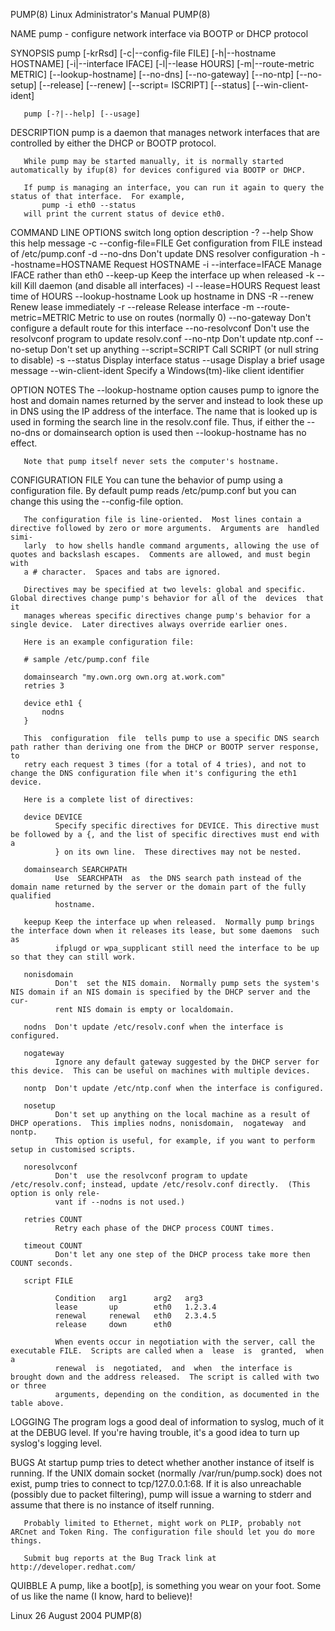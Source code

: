 PUMP(8)                                                    Linux Administrator's Manual                                                    PUMP(8)

NAME
       pump - configure network interface via BOOTP or DHCP protocol

SYNOPSIS
       pump  [-krRsd]  [-c|--config-file  FILE]  [-h|--hostname  HOSTNAME]  [-i|--interface  IFACE]  [-l|--lease HOURS] [-m|--route-metric METRIC]
       [--lookup-hostname]  [--no-dns]   [--no-gateway]   [--no-ntp]   [--no-setup]   [--release]   [--renew]   [--script=   ISCRIPT]   [--status]
       [--win-client-ident]

       pump [-?|--help] [--usage]

DESCRIPTION
       pump is a daemon that manages network interfaces that are controlled by either the DHCP or BOOTP protocol.

       While pump may be started manually, it is normally started automatically by ifup(8) for devices configured via BOOTP or DHCP.

       If pump is managing an interface, you can run it again to query the status of that interface.  For example,
           pump -i eth0 --status
       will print the current status of device eth0.

COMMAND LINE OPTIONS
       switch   long option             description
       -?       --help                  Show this help message
       -c       --config-file=FILE      Get configuration from FILE instead of /etc/pump.conf
       -d       --no-dns                Don't update DNS resolver configuration
       -h       --hostname=HOSTNAME     Request HOSTNAME
       -i       --interface=IFACE       Manage IFACE rather than eth0
                --keep-up               Keep the interface up when released
       -k       --kill                  Kill daemon (and disable all interfaces)
       -l       --lease=HOURS           Request least time of HOURS
                --lookup-hostname       Look up hostname in DNS
       -R       --renew                 Renew lease immediately
       -r       --release               Release interface
       -m       --route-metric=METRIC   Metric to use on routes (normally 0)
                --no-gateway            Don't configure a default route for this interface
                --no-resolvconf         Don't use the resolvconf program to update resolv.conf
                --no-ntp                Don't update ntp.conf
                --no-setup              Don't set up anything
                --script=SCRIPT         Call SCRIPT (or null string to disable)
       -s       --status                Display interface status
                --usage                 Display a brief usage message
                --win-client-ident      Specify a Windows(tm)-like client identifier

OPTION NOTES
       The  --lookup-hostname  option  causes  pump to ignore the host and domain names returned by the server and instead to look these up in DNS
       using the IP address of the interface.  The name that is looked up is used in forming the search line in the resolv.conf  file.   Thus,  if
       either the --no-dns or domainsearch option is used then --lookup-hostname has no effect.

       Note that pump itself never sets the computer's hostname.

CONFIGURATION FILE
       You  can  tune  the  behavior  of  pump using a configuration file.  By default pump reads /etc/pump.conf but you can change this using the
       --config-file option.

       The configuration file is line-oriented.  Most lines contain a directive followed by zero or more arguments.  Arguments are  handled  simi‐
       larly  to how shells handle command arguments, allowing the use of quotes and backslash escapes.  Comments are allowed, and must begin with
       a # character.  Spaces and tabs are ignored.

       Directives may be specified at two levels: global and specific.  Global directives change pump's behavior for all of the  devices  that  it
       manages whereas specific directives change pump's behavior for a single device.  Later directives always override earlier ones.

       Here is an example configuration file:

       # sample /etc/pump.conf file

       domainsearch "my.own.org own.org at.work.com"
       retries 3

       device eth1 {
           nodns
       }

       This  configuration  file  tells pump to use a specific DNS search path rather than deriving one from the DHCP or BOOTP server response, to
       retry each request 3 times (for a total of 4 tries), and not to change the DNS configuration file when it's configuring the eth1 device.

       Here is a complete list of directives:

       device DEVICE
              Specify specific directives for DEVICE. This directive must be followed by a {, and the list of specific directives must end with  a
              } on its own line.  These directives may not be nested.

       domainsearch SEARCHPATH
              Use  SEARCHPATH  as  the DNS search path instead of the domain name returned by the server or the domain part of the fully qualified
              hostname.

       keepup Keep the interface up when released.  Normally pump brings the interface down when it releases its lease, but some daemons  such  as
              ifplugd or wpa_supplicant still need the interface to be up so that they can still work.

       nonisdomain
              Don't  set the NIS domain.  Normally pump sets the system's NIS domain if an NIS domain is specified by the DHCP server and the cur‐
              rent NIS domain is empty or localdomain.

       nodns  Don't update /etc/resolv.conf when the interface is configured.

       nogateway
              Ignore any default gateway suggested by the DHCP server for this device.  This can be useful on machines with multiple devices.

       nontp  Don't update /etc/ntp.conf when the interface is configured.

       nosetup
              Don't set up anything on the local machine as a result of DHCP operations.  This implies nodns, nonisdomain,  nogateway  and  nontp.
              This option is useful, for example, if you want to perform setup in customised scripts.

       noresolvconf
              Don't  use the resolvconf program to update /etc/resolv.conf; instead, update /etc/resolv.conf directly.  (This option is only rele‐
              vant if --nodns is not used.)

       retries COUNT
              Retry each phase of the DHCP process COUNT times.

       timeout COUNT
              Don't let any one step of the DHCP process take more then COUNT seconds.

       script FILE

              Condition   arg1      arg2   arg3
              lease       up        eth0   1.2.3.4
              renewal     renewal   eth0   2.3.4.5
              release     down      eth0

              When events occur in negotiation with the server, call the executable FILE.  Scripts are called when a  lease  is  granted,  when  a
              renewal  is  negotiated,  and  when  the interface is brought down and the address released.  The script is called with two or three
              arguments, depending on the condition, as documented in the table above.

LOGGING
       The program logs a good deal of information to syslog, much of it at the DEBUG level.  If you're having trouble, it's a good idea  to  turn
       up syslog's logging level.

BUGS
       At  startup  pump  tries  to detect whether another instance of itself is running.  If the UNIX domain socket (normally /var/run/pump.sock)
       does not exist, pump tries to connect to tcp/127.0.0.1:68.  If it is also unreachable (possibly due to packet filtering), pump will issue a
       warning to stderr and assume that there is no instance of itself running.

       Probably limited to Ethernet, might work on PLIP, probably not ARCnet and Token Ring. The configuration file should let you do more things.

       Submit bug reports at the Bug Track link at http://developer.redhat.com/

QUIBBLE
       A pump, like a boot[p], is something you wear on your foot.  Some of us like the name (I know, hard to believe)!

Linux                                                             26 August 2004                                                           PUMP(8)
